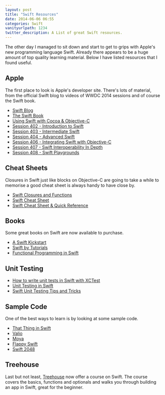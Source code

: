 ```yaml
---
layout: post
title: "Swift Resources"
date: 2014-06-06 06:55
categories: Swift
vanityurlpath: 1234
twitter_description: A List of great Swift resources.
---
```


The other day I managed to sit down and start to get to grips with Apple's new programming language Swift. Already there appears to be a huge amount of top quality learning material. Below I have listed resources that I found useful.

## Apple
The first place to look is Apple's developer site. There's lots of material, from the official Swift blog to videos of WWDC 2014 sessions and of course the Swift book.

- [Swift Blog](https://developer.apple.com/swift/blog/)
- [The Swift Book](https://developer.apple.com/library/ios/documentation/Swift/Conceptual/Swift_Programming_Language/)
- [Using Swift with Cocoa & Objective-C](https://developer.apple.com/library/prerelease/ios/documentation/Swift/Conceptual/BuildingCocoaApps/InteractingWithObjective-CAPIs.html#//apple_ref/doc/uid/TP40014216-CH4-XID_26)
- [Session 402 - Introduction to Swift](https://developer.apple.com/videos/wwdc/2014/)
- [Session 403 - Intermediate Swift](https://developer.apple.com/videos/wwdc/2014/)
- [Session 404 - Advanced Swift](https://developer.apple.com/videos/wwdc/2014/)
- [Session 406 - Integrating Swift with Objective-C](https://developer.apple.com/videos/wwdc/2014/)
- [Session 407 - Swift Interoperability In Depth](https://developer.apple.com/videos/wwdc/2014/)
- [Session 408 - Swift Playgrounds](https://developer.apple.com/videos/wwdc/2014/)

## Cheat Sheets
Closures in Swift just like blocks on Objective-C are going to take a while to memorise a good cheat sheet is always handy to have close by.

- [Swift Closures and Functions](http://fuckingswiftblocksyntax.com)
- [Swift Cheat Sheet](http://kpbp.github.io/swiftcheatsheet/)
- [Swift Cheat Sheet & Quick Reference](http://www.raywenderlich.com/73967/swift-cheat-sheet-and-quick-reference)

## Books
Some great books on Swift are now available to purchase.

- [A Swift Kickstart](https://itunes.apple.com/us/book/a-swift-kickstart/id891801923?mt=11)
- [Swift by Tutorials](http://www.raywenderlich.com/store/swift-tutorials-bundle)
- [Functional Programming in Swift](http://www.objc.io/books/)

## Unit Testing

- [How to write unit tests in Swift with XCTest](http://roadfiresoftware.com/2014/06/unit-testing-with-swift/)
- [Unit Testing in Swift](https://bendyworks.com/unit-testing-in-swift/)
- [Swift Unit Testing Tips and Tricks](http://natashatherobot.com/swift-unit-testing-tips-and-tricks/)

## Sample Code
One of the best ways to learn is by looking at some sample code.

- [That Thing in Swift](http://thatthinginswift.com)
- [Valio](https://github.com/soffes/valio)
- [Moya](https://github.com/AshFurrow/Moya)
- [Flappy Swift](https://github.com/fullstackio/FlappySwift)
- [Swift 2048](https://github.com/austinzheng/swift-2048)

## Treehouse
Last but not least, [Treehouse](http://teamtreehouse.com/library/topic:learn-ios) now offer a course on Swift. The course covers the basics, functions and optionals and walks you through building an app in Swift, great for the beginner.

